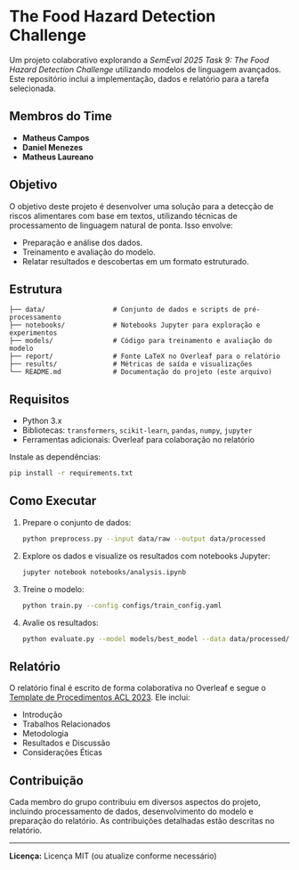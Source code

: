 # The Food Hazard Detection Challenge

Um projeto colaborativo explorando a *SemEval 2025 Task 9: The Food Hazard Detection Challenge* utilizando modelos de linguagem avançados. Este repositório inclui a implementação, dados e relatório para a tarefa selecionada.

## Membros do Time
- **Matheus Campos**
- **Daniel Menezes**
- **Matheus Laureano**

## Objetivo
O objetivo deste projeto é desenvolver uma solução para a detecção de riscos alimentares com base em textos, utilizando técnicas de processamento de linguagem natural de ponta. Isso envolve:
- Preparação e análise dos dados.
- Treinamento e avaliação do modelo.
- Relatar resultados e descobertas em um formato estruturado.

## Estrutura
```
├── data/                 # Conjunto de dados e scripts de pré-processamento
├── notebooks/            # Notebooks Jupyter para exploração e experimentos
├── models/               # Código para treinamento e avaliação do modelo
├── report/               # Fonte LaTeX no Overleaf para o relatório
├── results/              # Métricas de saída e visualizações
└── README.md             # Documentação do projeto (este arquivo)
```

## Requisitos
- Python 3.x
- Bibliotecas: `transformers`, `scikit-learn`, `pandas`, `numpy`, `jupyter`
- Ferramentas adicionais: Overleaf para colaboração no relatório

Instale as dependências:
```bash
pip install -r requirements.txt
```

## Como Executar
1. Prepare o conjunto de dados:
   ```bash
   python preprocess.py --input data/raw --output data/processed
   ```
2. Explore os dados e visualize os resultados com notebooks Jupyter:
   ```bash
   jupyter notebook notebooks/analysis.ipynb
   ```
3. Treine o modelo:
   ```bash
   python train.py --config configs/train_config.yaml
   ```
4. Avalie os resultados:
   ```bash
   python evaluate.py --model models/best_model --data data/processed/test.csv
   ```

## Relatório
O relatório final é escrito de forma colaborativa no Overleaf e segue o [Template de Procedimentos ACL 2023](https://www.overleaf.com/latex/templates/acl-2023-proceedings-template/qjdgcrdwcnwp). Ele inclui:
- Introdução
- Trabalhos Relacionados
- Metodologia
- Resultados e Discussão
- Considerações Éticas

## Contribuição
Cada membro do grupo contribuiu em diversos aspectos do projeto, incluindo processamento de dados, desenvolvimento do modelo e preparação do relatório. As contribuições detalhadas estão descritas no relatório.

---

**Licença:** Licença MIT (ou atualize conforme necessário)
